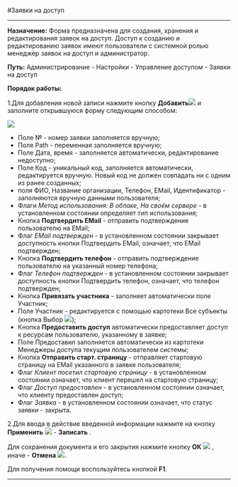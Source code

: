﻿#Заявки на доступ


----------

**Назначение:** Форма предназначена для создания, хранения и редактирования заявок на доступ. Доступ к созданию и редактированию заявок имеют пользователи с системной ролью менеджер заявок на доступ и администратор.

**Путь:** Администрирование - Настройки - Управление доступом - Заявки на доступ

**Порядок работы:**

1.Для добавления новой записи нажмите кнопку **Добавить**![](topic:Администрирование.AddFiles.Btn_Add.png)  и заполните открывшуюся форму следующим способом:

![](topic:Администрирование.AddFiles.Screenshot_10881.jpg)


- Поле № - номер заявки заполняется вручную;
- Поле Path - переменная заполняется вручную;
- Поле Дата, время - заполняется автоматически, редактирование недоступно;
- Поле Код - уникальный код, заполняется автоматически, редактируется вручную. Новый код не должен совпадать ни с одним из ранее созданных;
- поля ФИО, Название организации, Телефон, EMail, Идентификатор - заполняются вручную данными пользователя;
- Флаги *Метод использования: В облаке, На своём сервере* - в установленном состоянии определяет тип использования;
- Кнопка **Подтвердить EMail** - отправить подтверждение пользователю на EMail;
- Флаг *EMail подтвержден* - в установленном состоянии закрывает доступность кнопки Подтвердить EMail, означает, что EMail подтвержден;
- Кнопка **Подтвердить телефон** - отправить подтверждение пользователю на указанный номер телефона;
- Флаг *Телефон подтвержден* - в установленном состоянии закрывает доступность кнопки Подтвердить телефон, означает, что телефон подтвержден;
- Кнопка **Привязать участника** - заполняет автоматически поле Участник;
- Поле Участник - редактируется с помощью картотеки Все субъекты (кнопка Выбор ![](topic:Администрирование.AddFiles.Btn_select.png));
- Кнопка **Предоставить доступ** автоматически предоставляет доступ к ресурсам пользователю, указанному в заявке;
- Поле Предоставил заполняется автоматически из картотеки Менеджеры доступа текущим пользователем системы;
- Кнопка **Отправить старт. страницу** - отправляет стартовую страницу на EMail указанного в заявке пользователя;
- Флаг *Клиент посетил стартовую страницу* - в установленном состоянии означает, что клиент перешел на стартовую страницу;
- Флаг *Доступ предоставлен* - в установленном состоянии означает, что клиенту предоставлен доступ;
- Флаг *Заявка* - в установленном состоянии означает, что статус заявки - закрыта.


2.Для ввода в действие введенной информации нажмите на кнопку **Применить** ![](topic:Администрирование.AddFiles.Btn_OK.png) - **Записать** .

Для сохранения документа и его закрытия нажмите кнопку **ОК** ![](topic:Администрирование.AddFiles.Btn_Post.png) , иначе  -  **Отмена** ![](topic:Администрирование.AddFiles.BtnCloseCancel.png).

Для получения помощи воспользуйтесь кнопкой  **F1**.


----------